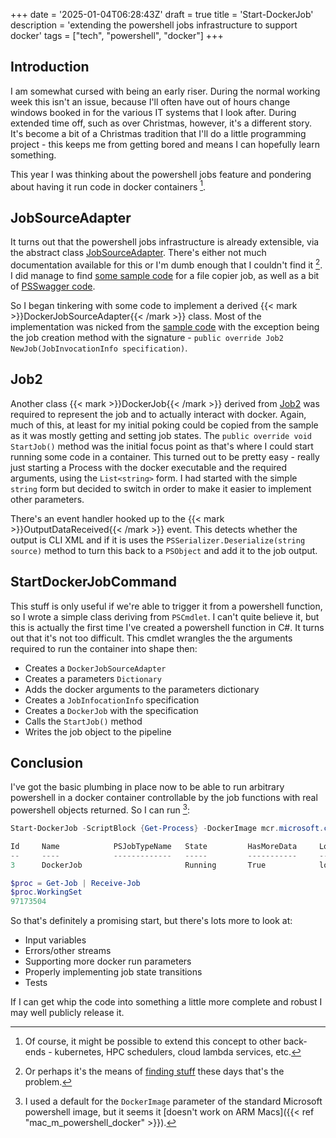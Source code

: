 +++
date = '2025-01-04T06:28:43Z'
draft = true
title = 'Start-DockerJob'
description = 'extending the powershell jobs infrastructure to support docker'
tags = ["tech", "powershell", "docker"]
+++

## Introduction

I am somewhat cursed with being an early riser. During the normal working week this isn't an issue, because I'll often have out of hours change windows booked in for the various IT systems that I look after. During extended time off, such as over Christmas, however, it's a different story. It's become a bit of a Christmas tradition that I'll do a little programming project - this keeps me from getting bored and means I can hopefully learn something. 

This year I was thinking about the powershell jobs feature and pondering about having it run code in docker containers [^whyjustdocker].

## JobSourceAdapter

It turns out that the powershell jobs infrastructure is already extensible, via the abstract class [JobSourceAdapter](https://learn.microsoft.com/en-us/dotnet/api/system.management.automation.jobsourceadapter?view=powershellsdk-7.4.0). There's either not much documentation available for this or I'm dumb enough that I couldn't find it [^google]. I did manage to find [some sample code](https://github.com/microsoft/Windows-classic-samples/blob/main/Samples/PowerShell/JobSourceAdapter/cs/JobSourceAdapterSample.cs) for a file copier job, as well as a bit of [PSSwagger code](https://www.powershellgallery.com/packages/Azs.Update.Admin/0.2.0/Content/PSSwaggerUtility%5CPSSwaggerNetUtilities.Core.Code.ps1).

So I began tinkering with some code to implement a derived {{< mark >}}DockerJobSourceAdapter{{< /mark >}} class. Most of the implementation was nicked from the [sample code](https://github.com/microsoft/Windows-classic-samples/blob/main/Samples/PowerShell/JobSourceAdapter/cs/JobSourceAdapterSample.cs) with the exception being the job creation method with the signature - `public override Job2 NewJob(JobInvocationInfo specification)`. 

## Job2

Another class {{< mark >}}DockerJob{{< /mark >}} derived from [Job2](https://github.com/PowerShell/PowerShell/blob/c066cd85aa5c0dec8bb4a7007f86431693bf0542/src/System.Management.Automation/engine/remoting/client/Job2.cs) was required to represent the job and to actually interact with docker. Again, much of this, at least for my initial poking could be copied from the sample as it was mostly getting and setting job states. The `public override void StartJob()` method was the initial focus point as that's where I could start running some code in a container. This turned out to be pretty easy - really just starting a Process with the docker executable and the required arguments, using the `List<string>` form. I had started with the simple `string` form but decided to switch in order to make it easier to implement other parameters. 

There's an event handler hooked up to the {{< mark >}}OutputDataReceived{{< /mark >}} event. This detects whether the output is CLI XML and if it is uses the `PSSerializer.Deserialize(string source)` method to turn this back to a `PSObject` and add it to the job output.

## StartDockerJobCommand

This stuff is only useful if we're able to trigger it from a powershell function, so I wrote a simple class deriving from `PSCmdlet`. I can't quite believe it, but this is actually the first time I've created a powershell function in C#. It turns out that it's not too difficult. This cmdlet wrangles the the arguments required to run the container into shape then:
* Creates a `DockerJobSourceAdapter`
* Creates a parameters `Dictionary`
* Adds the docker arguments to the parameters dictionary
* Creates a `JobInfocationInfo` specification
* Creates a `DockerJob` with the specification
* Calls the `StartJob()` method
* Writes the job object to the pipeline

## Conclusion

I've got the basic plumbing in place now to be able to run arbitrary powershell in a docker container controllable by the job functions with real powershell objects returned. So I can run [^dockerimage]:
```powershell
Start-DockerJob -ScriptBlock {Get-Process} -DockerImage mcr.microsoft.com/powershell:preview-mariner-2.0-arm64

Id     Name            PSJobTypeName   State         HasMoreData     Location             Command
--     ----            -------------   -----         -----------     --------             -------
3      DockerJob                       Running       True            localhost

$proc = Get-Job | Receive-Job 
$proc.WorkingSet
97173504
```

So that's definitely a promising start, but there's lots more to look at:

* Input variables
* Errors/other streams
* Supporting more docker run parameters
* Properly implementing job state transitions
* Tests

If I can get whip the code into something a little more complete and robust I may well publicly release it.

[^google]: Or perhaps it's the means of [finding stuff](https://pluralistic.net/2023/10/03/not-feeling-lucky/) these days that's the problem.

[^whyjustdocker]: Of course, it might be possible to extend this concept to other back-ends - kubernetes, HPC schedulers, cloud lambda services, etc.

[^dockerimage]: I used a default for the `DockerImage` parameter of the standard Microsoft powershell image, but it seems it [doesn't work on ARM Macs]({{< ref "mac_m_powershell_docker" >}}).
